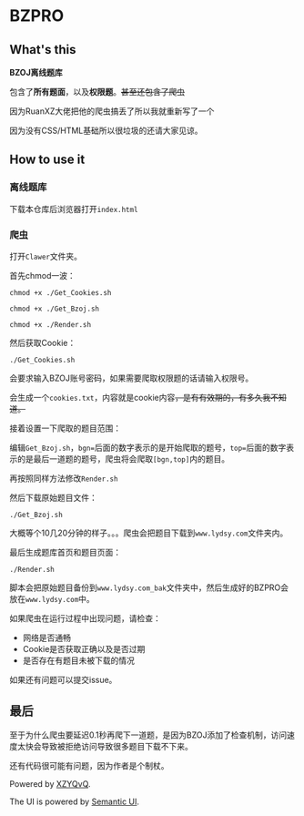# BZPRO

## What's this

**BZOJ离线题库**

包含了**所有题面**，以及**权限题**。~~甚至还包含了爬虫~~

因为RuanXZ大佬把他的爬虫搞丢了所以我就重新写了一个

因为没有CSS/HTML基础所以很垃圾的还请大家见谅。

## How to use it

### 离线题库

下载本仓库后浏览器打开`index.html`

### 爬虫

打开`Clawer`文件夹。

首先chmod一波：

`chmod +x ./Get_Cookies.sh`

`chmod +x ./Get_Bzoj.sh`

`chmod +x ./Render.sh`

然后获取Cookie：

`./Get_Cookies.sh`

会要求输入BZOJ账号密码，如果需要爬取权限题的话请输入权限号。

会生成一个`cookies.txt`，内容就是cookie内容~~，是有有效期的，有多久我不知道。~~

接着设置一下爬取的题目范围：

编辑`Get_Bzoj.sh`，`bgn=`后面的数字表示的是开始爬取的题号，`top=`后面的数字表示的是最后一道题的题号，爬虫将会爬取`[bgn,top]`内的题目。

再按照同样方法修改`Render.sh`

然后下载原始题目文件：

`./Get_Bzoj.sh`

大概等个10几20分钟的样子。。。爬虫会把题目下载到`www.lydsy.com`文件夹内。

最后生成题库首页和题目页面：

`./Render.sh`

脚本会把原始题目备份到`www.lydsy.com_bak`文件夹中，然后生成好的BZPRO会放在`www.lydsy.com`中。

如果爬虫在运行过程中出现问题，请检查：

- 网络是否通畅
- Cookie是否获取正确以及是否过期
- 是否存在有题目未被下载的情况

如果还有问题可以提交issue。

##  最后

至于为什么爬虫要延迟0.1秒再爬下一道题，是因为BZOJ添加了检查机制，访问速度太快会导致被拒绝访问导致很多题目下载不下来。

还有代码很可能有问题，因为作者是个制杖。

Powered by [XZYQvQ](http://www.k-xzy.xyz).

The UI is powered by [Semantic UI](https://semantic-ui.com/).